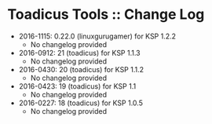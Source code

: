 # Toadicus Tools :: Change Log

* 2016-1115: 0.22.0 (linuxgurugamer) for KSP 1.2.2
	+ No changelog provided
* 2016-0912: 21 (toadicus) for KSP 1.1.3
	+ No changelog provided
* 2016-0430: 20 (toadicus) for KSP 1.1.2
	+ No changelog provided
* 2016-0423: 19 (toadicus) for KSP 1.1
	+ No changelog provided
* 2016-0227: 18 (toadicus) for KSP 1.0.5
	+ No changelog provided
